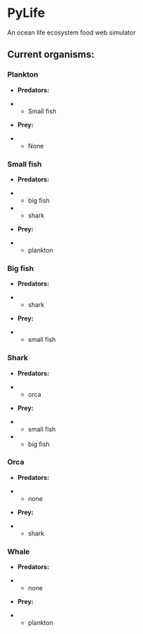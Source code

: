 # PyLife

An ocean life ecosystem food web simulator

## Current organisms:

### Plankton
 - **Predators:**
 - - Small fish

 - **Prey:**
 - - None

### Small fish
 - **Predators:**
 - - big fish
 - - shark

 - **Prey:**
 - - plankton

### Big fish
 - **Predators:**
 - - shark

 - **Prey:**
 - - small fish

 ### Shark
 - **Predators:**
 - - orca

 - **Prey:**
 - - small fish
 - - big fish

### Orca
 - **Predators:**
 - - none

 - **Prey:**
 - - shark

 ### Whale
 - **Predators:**
 - - none

 - **Prey:**
 - - plankton

